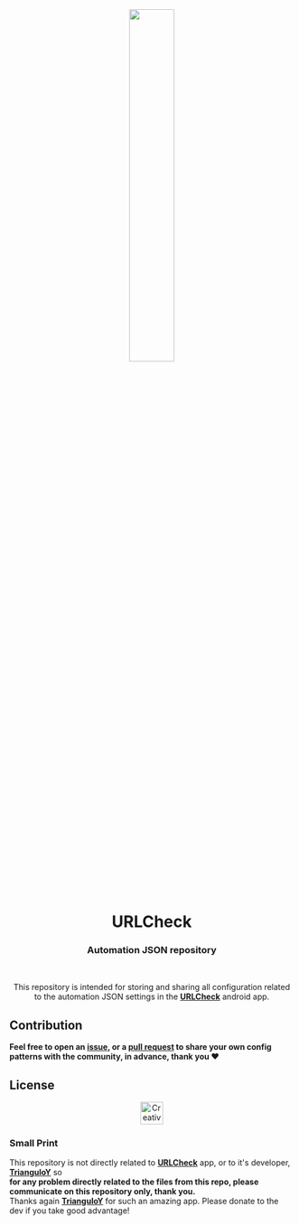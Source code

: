 <!-- ---------- Header ---------- -->
<div align="center">

<img src="https://user-images.githubusercontent.com/36798218/196714411-4683c05e-ebaa-43a0-a08f-d41f8e00a087.png" width=40%>
<!-- Original image from https://korben.info/app/uploads/2020/09/korben20200417144706-524.jpg -->

# URLCheck
### Automation JSON repository
</div>

<br>
<!-- ---------- Description ---------- -->
<div align="center">

This repository is intended for storing and sharing all configuration related  
to the automation JSON settings in the [**URLCheck**](https://github.com/TrianguloY/UrlChecker) android app.

</div>

<!-- ---------- Contribution ---------- -->
## Contribution

**Feel free to open an [**issue**](https://github.com/twizzlebizzle/urlChecker-automation-config/issues/new), or a [**pull request**](https://help.github.com/articles/about-pull-requests/) to share your own config patterns with the community, in advance, thank you :heart:**

<!-- ---------- License ---------- -->

## License

<div align="center">

[<img src="https://mirrors.creativecommons.org/presskit/buttons/88x31/png/by.png"
alt="Creative Commons Attribution 4.0 International"
height="40">](http://creativecommons.org/licenses/by/4.0/)

</div>

<!-- ---------- Small Print ---------- -->
### Small Print

This repository is not directly related to [**URLCheck**](https://github.com/TrianguloY/UrlChecker) app, or to it's developer, [**TrianguloY**](https://github.com/TrianguloY) so \
**for any problem directly related to the files from this repo, please communicate on this repository only, thank you.**   
Thanks again [**TrianguloY**](https://github.com/TrianguloY)  for such an amazing app.  Please donate to the dev if you take good advantage!
